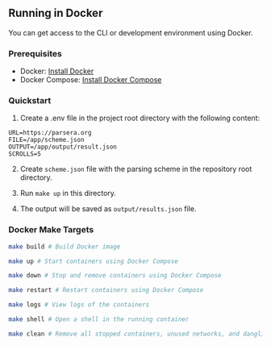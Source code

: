 ## Running in Docker

You can get access to the CLI or development environment using Docker.

### Prerequisites

- Docker: [Install Docker](https://docs.docker.com/get-docker/)
- Docker Compose: [Install Docker Compose](https://docs.docker.com/compose/install/)

### Quickstart

1. Create a .env file in the project root directory with the following content:

```env
URL=https://parsera.org
FILE=/app/scheme.json
OUTPUT=/app/output/result.json
SCROLLS=5
```

2. Create `scheme.json` file with the parsing scheme in the repository root directory.

3. Run `make up` in this directory.

4. The output will be saved as `output/results.json` file.

### Docker Make Targets

```sh
make build # Build Docker image

make up # Start containers using Docker Compose

make down # Stop and remove containers using Docker Compose

make restart # Restart containers using Docker Compose

make logs # View logs of the containers

make shell # Open a shell in the running container

make clean # Remove all stopped containers, unused networks, and dangling images
```
